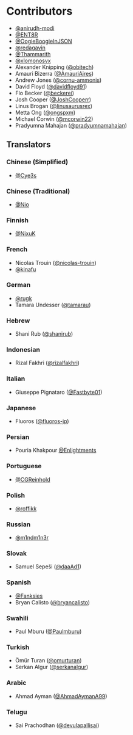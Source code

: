 # Contributors

- [@anirudh-modi](https://github.com/anirudh-modi)
- [@ENT8R](https://github.com/ENT8R)
- [@OogieBoogieInJSON](https://github.com/OogieBoogieInJSON)
- [@redagavin](https://github.com/redagavin)
- [@Thammarith](https://github.com/Thammarith)
- [@xlomonosvx](https://github.com/xlomonosvx)
- Alexander Knipping ([@obitech](https://github.com/obitech))
- Amauri Bizerra ([@AmauriAires](https://github.com/AmauriAires))
- Andrew Jones ([@cornu-ammonis](https://github.com/cornu-ammonis))
- David Floyd ([@davidfloyd91](https://github.com/davidfloyd91))
- Flo Becker ([@beckerei](https://github.com/beckerei))
- Josh Cooper ([@JoshCooperr](https://github.com/JoshCooperr))
- Linus Brogan ([@linusaurusrex](https://github.com/linusaurusrex))
- Metta Ong ([@ongspxm](https://github.com/ongspxm))
- Michael Corwin ([@mcorwin22](https://github.com/mcorwin22))
- Pradyumna Mahajan ([@pradyumnamahajan](https://github.com/pradyumnamahajan))

## Translators

### Chinese (Simplified)

- [@Cye3s](https://github.com/Cye3s)

### Chinese (Traditional)

- [@Nio](https://github.com/niotw)

### Finnish

- [@NixuK](https://github.com/NixuK)

### French

- Nicolas Trouin ([@nicolas-trouin](https://github.com/nicolas-trouin))
- [@kinafu](https://github.com/kinafu)

### German

- [@rugk](https://github.com/rugk)
- Tamara Undesser ([@tamarau](https://github.com/tamarau))

### Hebrew

- Shani Rub ([@shanirub](https://github.com/shanirub))

### Indonesian

- Rizal Fakhri ([@rizalfakhri](https://github.com/rizalfakhri))

### Italian

- Giuseppe Pignataro ([@Fastbyte01](https://github.com/Fastbyte01))

### Japanese

- Fluoros ([@fluoros-jp](https://github.com/fluoros-jp))

### Persian

- Pouria Khakpour [@Enlightments](https://github.com/Enlightments)

### Portuguese

- [@CGReinhold](https://github.com/CGReinhold)

### Polish

- [@roffikk](https://github.com/roffikk)

### Russian

- [@m1ndm1n3r](https://github.com/m1ndm1n3r)

### Slovak

- Samuel Sepeši ([@daaAd1](https://github.com/daaAd1))

### Spanish

- [@Fanksies](https://github.com/Fanksies)
- Bryan Calisto ([@bryancalisto](https://github.com/bryancalisto))

### Swahili

- Paul Mburu ([@Paulmburu](https://github.com/Paulmburu))

### Turkish

- Ömür Turan ([@omurturan](https://github.com/omurturan))
- Serkan Algur ([@serkanalgur](https://github.com/serkanalgur))

### Arabic

- Ahmad Ayman ([@AhmadAymanA99](https://github.com/AhmadAymanA99))

### Telugu 

- Sai Prachodhan ([@devulapallisai](https://github.com/devulapallisai))